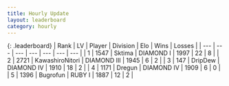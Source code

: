 ```yaml
---
title: Hourly Update
layout: leaderboard
category: hourly
---
```


{: .leaderboard}
| Rank | LV | Player | Division | Elo | Wins | Losses |
| --- | --- | --- | --- | --- | --- | --- |
| <span data-change="0">1</span> | 1547 | <span title="ID: 353063">Sktima</span> | DIAMOND I | <span data-change="0">1997</span> | <span data-change="0">22</span> | <span data-change="0">8</span> |
| <span data-change="0">2</span> | 2721 | <span title="ID: 164871">KawashiroNitori</span> | DIAMOND III | <span data-change="0">1945</span> | <span data-change="0">6</span> | <span data-change="0">2</span> |
| <span data-change="0">3</span> | 147 | <span title="ID: 649454">DripDew</span> | DIAMOND IV | <span data-change="0">1910</span> | <span data-change="0">18</span> | <span data-change="0">2</span> |
| <span data-change="0">4</span> | 1171 | <span title="ID: 337810">Dregun</span> | DIAMOND IV | <span data-change="0">1909</span> | <span data-change="0">6</span> | <span data-change="0">0</span> |
| <span data-change="1">5</span> | 1396 | <span title="ID: 46333">Bugrofun</span> | RUBY I | <span data-change="5">1887</span> | <span data-change="1">12</span> | <span data-change="0">2</span> |